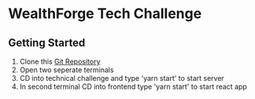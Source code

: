 # WealthForge Tech Challenge

## Getting Started

1. Clone this [Git Repository](https://github.com/Wealthforge-Technologies/technical-challenge)
2. Open two seperate terminals
3. CD into technical challenge and type 'yarn start' to start server
4. In second terminal CD into frontend type 'yarn start' to start react app
